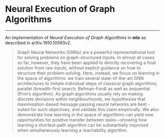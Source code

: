 # **Neural Execution of Graph Algorithms**
- - -
An implementation of *Neural Execution of Graph Algorithms* in **mlx** as described in arXiv:1910.10593v2.
> Graph Neural Networks (GNNs) are a powerful representational tool for solving problems on graph-structured inputs. In almost all cases so far, however, they have been applied to directly recovering a final solution from raw inputs, without explicit guidance on how to structure their problem-solving. Here, instead, we focus on learning in the space of algorithms: we train several state-of-the-art GNN   architectures to imitate individual steps of classical graph algorithms, parallel (breadth-first search, Bellman-Ford) as well as sequential (Prim’s algorithm). As graph algorithms usually rely on making discrete decisions within neighbourhoods, we hypothesise that maximisation-based message passing neural networks are best - suited for such objectives, and validate this claim empirically. We also demonstrate how learning in the space of algorithms can yield new opportunities for positive transfer between tasks—showing how learning a shortest-path algorithm can be substantially improved when simultaneously learning a reachability algorithm.
